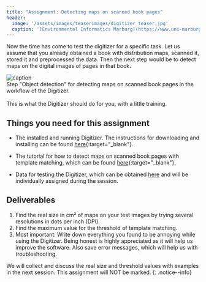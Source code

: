 ```yaml
---
title: "Assignment: Detecting maps on scanned book pages"
header:
  image: '/assets/images/teaserimages/digitizer_teaser.jpg'
  caption: '[Environmental Informatics Marburg](https://www.uni-marburg.de/en/fb19/disciplines/physisch/environmentalinformatics){:target="_blank"}'
---
```


Now the time has come to test the digitizer for a specific task.
Let us assume that you already obtained a book with distribution maps, scanned it, stored it and preprocessed the data.
Then the next step would be to detect maps on the digital images of pages in that book.

<img src="{{ site.url }}{{ site.baseurl }}/assets/images/digitizer/digitizer_teaser_object_detection.jpg" alt="caption" class="full">
<figcaption> 
Step "Object detection" for detecting maps on scanned book pages in the workflow of the Digitizer.
</figcaption>

<br>
This is what the Digitizer should do for you, with a little training.


## Things you need for this assignment

* The installed and running Digitizer. The instructions for downloading and installing 
can be found [here](https://environmentalinformatics-marburg.github.io/distribution_digitizer_webpage/installation.html){:target="_blank"}.

* The tutorial for how to detect maps on scanned book pages with template matching, 
which can be found [here](https://environmentalinformatics-marburg.github.io/distribution_digitizer_webpage/tutorial.html){:target="_blank"}.

* Data for testing the Digitizer, 
which can be obtained [here](https://environmentalinformatics-marburg.github.io/distribution_digitizer_webpage/data.html) 
and will be individually assigned during the session.


## Deliverables

1. Find the real size in cm² of maps on your test images by trying several resolutions in dots per inch (DPI).
1. Find the maximum value for the threshold of template matching.
1. Most important: Write down everything you found to be annoying while using the Digitizer. 
Being honest is highly appreciated as it will help us improve the software. 
Also save error messages, which will help us with troubleshooting. 

We will collect and discuss the real size and threshold values with examples in the next session.
This assignment will NOT be marked.
{: .notice--info}



















